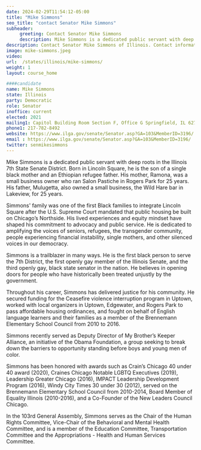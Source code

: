 ```yaml
---
date: 2024-02-29T11:54:12-05:00
title: "Mike Simmons"
seo_title: "contact Senator Mike Simmons"
subheader:
     greeting: Contact Senator Mike Simmons
     description: Mike Simmons is a dedicated public servant with deep roots in the Illinois 7th State Senate District. Born in Lincoln Square, he is the son of a single black mother and an Ethiopian refugee father.
description: Contact Senator Mike Simmons of Illinois. Contact information for Mike Simmons includes email address, phone number, and mailing address.
image: mike-simmons.jpeg
video:
url:  /states/illinois/mike-simmons/
weight: 1
layout: course_home

####candidate
name: Mike Simmons
state: Illinois
party: Democratic
role: Senator
inoffice: current
elected: 2021
mailing1: Capitol Building Room Section F, Office G Springfield, IL 62706
phone1: 217-782-8492
website: https://www.ilga.gov/senate/Senator.asp?GA=103&MemberID=3196/
email : https://www.ilga.gov/senate/Senator.asp?GA=103&MemberID=3196/
twitter: senmikesimmons
---
```


Mike Simmons is a dedicated public servant with deep roots in the Illinois 7th State Senate District. Born in Lincoln Square, he is the son of a single black mother and an Ethiopian refugee father. His mother, Ramona, was a small business owner who ran Salon Pastiche in Rogers Park for 25 years. His father, Mulugetta, also owned a small business, the Wild Hare bar in Lakeview, for 25 years.

Simmons' family was one of the first Black families to integrate Lincoln Square after the U.S. Supreme Court mandated that public housing be built on Chicago’s Northside. His lived experiences and equity mindset have shaped his commitment to advocacy and public service. He is dedicated to amplifying the voices of seniors, refugees, the transgender community, people experiencing financial instability, single mothers, and other silenced voices in our democracy.

Simmons is a trailblazer in many ways. He is the first black person to serve the 7th District, the first openly gay member of the Illinois Senate, and the third openly gay, black state senator in the nation. He believes in opening doors for people who have historically been treated unjustly by the government.

Throughout his career, Simmons has delivered justice for his community. He secured funding for the Ceasefire violence interruption program in Uptown, worked with local organizers in Uptown, Edgewater, and Rogers Park to pass affordable housing ordinances, and fought on behalf of English language learners and their families as a member of the Brennemann Elementary School Council from 2010 to 2016.

Simmons recently served as Deputy Director of My Brother’s Keeper Alliance, an initiative of the Obama Foundation, a group seeking to break down the barriers to opportunity standing before boys and young men of color.

Simmons has been honored with awards such as Crain’s Chicago 40 under 40 award (2020), Craines Chicago Notable LGBTQ Executives (2019), Leadership Greater Chicago (2016), IMPACT Leadership Development Program (2016), Windy City Times 30 under 30 (2012), served on the Brennemann Elementary School Council from 2010-2014, Board Member of Equality Illinois (2010-2016), and a Co-Founder of the New Leaders Council Chicago.

In the 103rd General Assembly, Simmons serves as the Chair of the Human Rights Committee, Vice-Chair of the Behavioral and Mental Health Committee, and is a member of the Education Committee, Transportation Committee and the Appropriations - Health and Human Services Committee.
